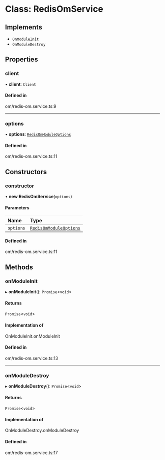 # Class: RedisOmService

## Implements

- `OnModuleInit`
- `OnModuleDestroy`

## Properties

### client

• **client**: `Client`

#### Defined in

om/redis-om.service.ts:9

___

### options

• **options**: [`RedisOmModuleOptions`](../interfaces/RedisOmModuleOptions.md)

#### Defined in

om/redis-om.service.ts:11

## Constructors

### constructor

• **new RedisOmService**(`options`)

#### Parameters

| Name | Type |
| :------ | :------ |
| `options` | [`RedisOmModuleOptions`](../interfaces/RedisOmModuleOptions.md) |

#### Defined in

om/redis-om.service.ts:11

## Methods

### onModuleInit

▸ **onModuleInit**(): `Promise`<`void`\>

#### Returns

`Promise`<`void`\>

#### Implementation of

OnModuleInit.onModuleInit

#### Defined in

om/redis-om.service.ts:13

___

### onModuleDestroy

▸ **onModuleDestroy**(): `Promise`<`void`\>

#### Returns

`Promise`<`void`\>

#### Implementation of

OnModuleDestroy.onModuleDestroy

#### Defined in

om/redis-om.service.ts:17
